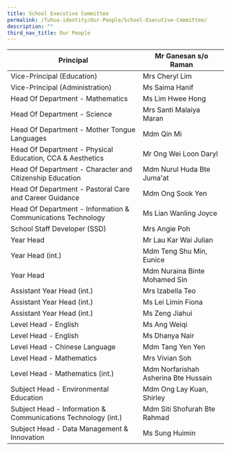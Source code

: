 ```yaml
---
title: School Executive Committee
permalink: /fuhua-identity/Our-People/School-Executive-Committee/
description: ""
third_nav_title: Our People
---
```

| Principal                                                      | Mr Ganesan s/o Raman                 |
|----------------------------------------------------------------|---------------------------------------|
| Vice-Principal (Education)                                     | Mrs Cheryl Lim                        |
| Vice-Principal (Administration)                                | Ms Saima Hanif                        |
| Head Of Department - Mathematics                               | Ms Lim Hwee Hong                      |
| Head Of Department - Science                                   | Mrs Santi Malaiya Maran               |
| Head Of Department - Mother Tongue Languages       | Mdm Qin Mi    |                   
| Head Of Department - Physical Education, CCA & Aesthetics       | Mr Ong Wei Loon Daryl           |
| Head Of Department - Character and Citizenship Education       | Mdm Nurul Huda Bte Juma'at            |
| Head Of Department - Pastoral Care and Career Guidance         | Mdm Ong Sook Yen                      |
| Head Of Department - Information & Communications Technology   | Ms Lian Wanling Joyce                 |
| School Staff Developer (SSD)                                   | Mrs Angie Poh                         |
| Year Head                                                      | Mr Lau Kar Wai Julian                 |
| Year Head (int.)                                                     | Mdm Teng Shu Min, Eunice                      |
| Year Head                                                      | Mdm Nuraina Binte Mohamed Sin         |
| Assistant Year Head (int.)                                           | Mrs Izabella Teo              |
| Assistant Year Head (int.)                                     | Ms Lei Limin Fiona                    |
| Assistant Year Head (int.)                                     | Ms Zeng Jiahui                        |
| Level Head - English                                           | Ms Ang Weiqi                          |
| Level Head - English                                           |  Ms Dhanya Nair                       |
| Level Head - Chinese Language                                  |  Mdm Tang Yen Yen                     |
| Level Head - Mathematics                                       | Mrs Vivian Soh                        |
| Level Head - Mathematics (int.)                                |  Mdm Norfarishah Asherina Bte Hussain |
| Subject Head - Environmental Education                         | Mdm Ong Lay Kuan, Shirley             |
| Subject Head - Information & Communications Technology (int.)  | Mdm Siti Shofurah Bte Rahmad          |
| Subject Head - Data Management & Innovation                    |  Ms Sung Huimin                       |